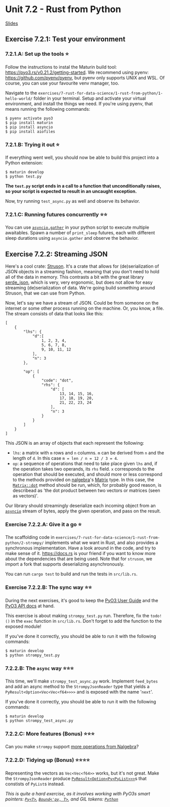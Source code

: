 # Unit 7.2 - Rust from Python

<a href="/slides/7_2-async-rust-python/" target="_blank">Slides</a>

## Exercise 7.2.1: Test your environment

### 7.2.1.A: Set up the tools ⭐

Follow the instructions to instal the Maturin build tool: <https://pyo3.rs/v0.21.2/getting-started>. We recommend using pyenv:
<https://github.com/pyenv/pyenv>, but pyenv only supports UNIX and WSL. Of course, you can use your favourite venv manager, too.

Navigate to the `exercises/7-rust-for-data-science/1-rust-from-python/1-hello-world/` folder in your terminal. Setup and activate your virtual environment, and install the things we need. If you're using pyenv, that means running the following commands:

```shell
$ pyenv activate pyo3
$ pip install maturin
$ pip install asyncio
$ pip install aiofiles
```

### 7.2.1.B: Trying it out ⭐

If everything went well, you should now be able to build this project into a Python extension:

```shell
$ maturin develop
$ python test.py
```

**The `test.py` script ends in a call to a function that unconditionally raises, so your script is expected to result in an uncaught exception.**

Now, try running `test_async.py` as well and observe its behavior.

### 7.2.1.C: Running futures concurrently ⭐⭐
You can use [`asyncio.gather`](https://docs.python.org/3/library/asyncio-task.html#asyncio.gather) in your python script to execute multiple awaitables. Spawn a number of `print_sleep` futures, each with different sleep durations using `asyncio.gather` and observe the behavior.

## Exercise 7.2.2: Streaming JSON
Here's a cool crate: [Struson](https://github.com/marcono1234/struson). It's a crate that allows for (de)serialization of JSON objects in a streaming fashion, meaning that you don't need to hold all of the data in memory. This contrasts a bit with the great library [serde_json](https://github.com/serde-rs/json), which is very, very ergonomic, but does not allow for easy streaming (de)serialization of data. We're going build something around Struson, that we can use from Python.

Now, let's say we have a stream of JSON. Could be from someone on the internet or some other process running on the machine. Or, you know, a file. The stream consists of data that looks like this:

```json=
[
    {
        "lhs": {
            "d":[
                1, 2, 3, 4,
                5, 6, 7, 8,
                9, 10, 11, 12
            ],
            "n": 3
        },

        "op": [
            {
                "code": "dot",
                "rhs": {
                    "d": [
                        13, 14, 15, 16,
                        17, 18, 19, 20,
                        21, 22, 23, 24
                    ],
                    "n": 3
                }
            }
        ]
    }
]
```

This JSON is an array of objects that each represent the following:
- `lhs`: a matrix with `m` rows and `n` columns. `m` can be derived from `n` and the length of `d`. In this case `m = len / n = 12 / 3 = 4`.
- `op`: a sequence of operations that need to take place given `lhs` and, if the operation takes two operands, its `rhs` field. `x` corresponds to the operation that should be executed, and should more or less correspond to the methods provided on [nalgebra](https://nalgebra.rs/)'s [Matrix](https://docs.rs/nalgebra/0.32.4/nalgebra/base/struct.Matrix.html) type. In this case, the [`Matrix::dot`](https://docs.rs/nalgebra/0.32.4/nalgebra/base/struct.Matrix.html#dotscalar-product) method should be run, which, for probably good reason, is describead as 'the dot product between two vectors or matrices (seen as vectors)'.

Our library should streamingly deserialize each incoming object from an [`asyncio`](https://docs.python.org/3/library/asyncio.html) stream of bytes, apply the given operation, and pass on the result.


### Exercise 7.2.2.A: Give it a go ⭐
The scaffolding code in `exercises/7-rust-for-data-science/1-rust-from-python/2-strompy/` implements what we want in Rust, and also provides a synchronous implementation. Have a look around in the code, and try to make sense of it. <https://docs.rs> is your friend if you want to know more about the dependencies that are being used. Note that for `struson`, we import a fork that supports deserializing asynchronously.

You can run `cargo test` to build and run the tests in `src/lib.rs`.

### Exercise 7.2.2.B: The sync way ⭐⭐
During the next exercises, it's good to keep the [PyO3 User Guide](https://pyo3.rs/v0.21.2/) and the [PyO3 API docs](https://docs.rs/pyo3/0.21.2/pyo3/index.html) at hand.

This exercise is about making `strompy_test.py` run. Therefore, fix the `todo!()` in the `exec` function in `src/lib.rs`. Don't forget to add the function to the exposed module!

If you've done it correctly, you should be able to run it with the following commands:

```shell
$ maturin develop
$ python strompy_test.py
```

### 7.2.2.B: The `async` way ⭐⭐⭐
This time, we'll make `strompy_test_async.py` work. Implement `feed_bytes` and add an async method to the `StrompyJsonReader` type that yields a `PyResult<Option<Vec<Vec<f64>>>>` and is exposed with the name '`next`'.

If you've done it correctly, you should be able to run it with the following commands:

```shell
$ maturin develop
$ python strompy_test_async.py
```

### 7.2.2.C: More features (Bonus) ⭐⭐⭐
Can you make `strompy` support [more operations from Nalgebra](https://docs.rs/nalgebra/0.32.4/nalgebra/base/struct.Matrix.html)?

### 7.2.2.D: Tidying up (Bonus) ⭐⭐⭐⭐
Representing the vectors as `Vec<Vec<f64>>` works, but it's not great. Make the `StrompyJsonReader` produce [`PyResult<Option<Py<PyList>>>`](https://docs.rs/pyo3/0.21.2/pyo3/types/struct.PyList.html)s that constists of `PyList`s instead.


*This is quite a hard exercise, as it involves working with PyO3s smart pointers: [`Py<T>`](https://docs.rs/pyo3/0.21.2/pyo3/struct.Py.html), [`Bound<'py, T>`](https://docs.rs/pyo3/0.21.2/pyo3/struct.Bound.html), and GIL tokens: [`Python`](https://docs.rs/pyo3/0.21.2/pyo3/marker/struct.Python.html)*
